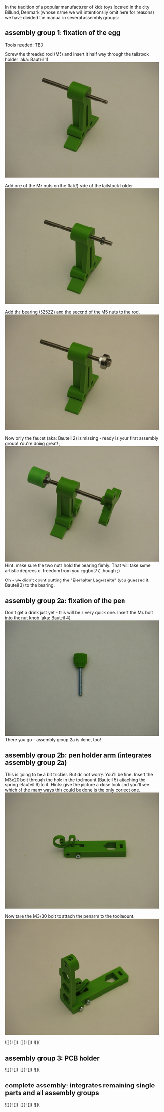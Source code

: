 In the tradition of a popular manufacturer of kids toys located in the city Billund, Denmark (whose name we will intentionally omit here for reasons) we have divided the manual in several assembly groups:

## assembly group 1: fixation of the egg

Tools needed: TBD

Screw the threaded rod (M5) and insert it half way through the tailstock holder (aka: Bauteil 1)
![](eb77-eh21_baugruppe-1-1-IMG_4937.JPG)

Add one of the M5 nuts on the flat(!) side of the tailstock holder
![](eb77-eh21_baugruppe-1-2-IMG_4936.JPG)

Add the bearing (625ZZ) and the second of the M5 nuts to the rod.
![](eb77-eh21_baugruppe-1-3-IMG_4942.JPG)

Now only the faucet (aka: Bauteil 2) is missing - ready is your first assembly group! You're doing great! ;)
![](eb77-eh21_baugruppe-1-IMG_4948.JPG)
Hint: make sure the two nuts hold the bearing firmly. That will take some artistic degrees of freedom from you eggbot77, though ;)

Oh - we didn't count putting the "Eierhalter Lagerseite" (you guessed it: Bauteil 3) to the bearing.

## assembly group 2a: fixation of the pen

Don't get a drink just yet - this will be a very quick one.
Insert the M4 bolt into the nut knob (aka: Bauteil 4)
![](eb77-eh21_baugruppe-2a-IMG_4934.JPG)
There you go - assembly group 2a is done, too!

## assembly group 2b: pen holder arm (integrates assembly group 2a)

This is going to be a bit trickier. But do not worry. You'll be fine.
Insert the M3x20 bolt through the hole in the toolmount (Bauteil 5) attaching the spring (Bauteil 6) to it.
Hints: give the picture a close look and you'll see which of the many ways this could be done is the only correct one.
![](eb77-eh21_baugruppe-2b-IMG_4935.JPG)

Now take the M3x30 bolt to attach the penarm to the toolmount.
![](eb77-eh21_baugruppe-2b-IMG_4941.JPG)


![](
![](
![](
![](
![](
## assembly group 3: PCB holder
![](
![](
![](
![](
![](

## complete assembly: integrates remaining single parts and all assembly groups

![](
![](
![](
![](
![](
